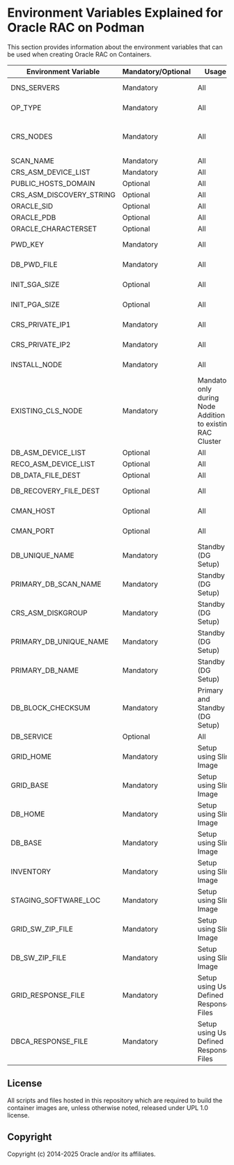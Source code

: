 # Environment Variables Explained for Oracle RAC on Podman

This section provides information about the environment variables that can be used when creating Oracle RAC on Containers.

| Environment Variable     | Mandatory/Optional | Usage      | Description                                                  |
|--------------------------|---------------------|------------|--------------------------------------------------------------|
| DNS_SERVERS              | Mandatory           | All        | Specify the comma-separated list of DNS server IP addresses where both Oracle RAC nodes are resolved. |
| OP_TYPE                  | Mandatory           | All        | Specify the operation type. It can accept setuprac/setupgrid/addgridnode/racaddnode/setupracstandby. |
| CRS_NODES                | Mandatory           | All        | Specify the CRS nodes in the format pubhost:pubhost1,viphost:viphost1;pubhost:pubhost2,viphost:viphost2. You can add as many hosts separated by semicolon. publhost and viphost are separated by comma. |
| SCAN_NAME                | Mandatory           | All        | Specify the SCAN name.                                        |
| CRS_ASM_DEVICE_LIST      | Mandatory           | All        | Specify the ASM disk lists.                                   |
| PUBLIC_HOSTS_DOMAIN      | Optional            | All        | Specify public domain where RAC Containers are resolving to. |
| CRS_ASM_DISCOVERY_STRING | Optional           | All        | Specify the discovery string for ASM.                        |
| ORACLE_SID               | Optional            | All        | Default value set to ORCLCDB.                                 |
| ORACLE_PDB               | Optional            | All        | Default value set to ORCLPDB.                                 |
| ORACLE_CHARACTERSET      | Optional            | All        | Default value set to AL32UTF8.                                |
| PWD_KEY                  | Mandatory           | All        | Pass the podman secret name for the key used while generating podman secrets. Default set to keysecret. |
| DB_PWD_FILE              | Mandatory           | All        | Pass the podman secret name for the Oracle RAC Database to be used while generating podman secrets. Default set to pwdsecret. |
| INIT_SGA_SIZE            | Optional            | All        | Set this environment variable when you want to set the size of SGA for RAC containers. |
| INIT_PGA_SIZE            | Optional            | All        | Set this environment variable when you want to set the size of PGA for RAC containers. |
| CRS_PRIVATE_IP1          | Mandatory           | All        | Set this environment variable when you want to set the private IP for the first private network for RAC container. |
| CRS_PRIVATE_IP2          | Mandatory           | All        | Set this environment variable when you want to set the private IP for the second private network for RAC container. |
| INSTALL_NODE             | Mandatory           | All        | Set this environment variable to the new Oracle node where the actual RAC cluster installation will happen. e.g., racnodep1/racnodep3 etc. |
| EXISTING_CLS_NODE        | Mandatory           | Mandatory only during Node Addition to existing RAC Cluster | This is set during addition of node to Existing RAC Cluster. Set this environment variable to existing Oracle RAC node e.g., racnodep1, racnodep2. |
| DB_ASM_DEVICE_LIST       | Optional           | All        | Comma-separated list of ASM disk names with their full paths.  |
| RECO_ASM_DEVICE_LIST     | Optional           | All        | Comma-separated list of ASM disk names with their full paths.  |
| DB_DATA_FILE_DEST        | Optional           | All        | Name of the diskgroup where database data files will be stored. |
| DB_RECOVERY_FILE_DEST    | Optional           | All        | Name of the diskgroup where database recovery files (archivelogs) will be stored. |
| CMAN_HOST                | Optional           | All        | Specify the host for Oracle Connection Manager (CMAN). Default value is set to racnodepc1-cman. |
| CMAN_PORT                | Optional           | All        | Specify the port for Oracle Connection Manager (CMAN). Default port is set to 1521. |
| DB_UNIQUE_NAME           | Mandatory           | Standby (DG Setup) | Specify the unique name for the standby database. |
| PRIMARY_DB_SCAN_NAME     | Mandatory           | Standby (DG Setup) | Specify the SCAN name of the primary database. |
| CRS_ASM_DISKGROUP        | Mandatory           | Standby (DG Setup) | Specify the ASM diskgroup for the standby database. |
| PRIMARY_DB_UNIQUE_NAME   | Mandatory           | Standby (DG Setup) | Specify the unique name of the primary database. |
| PRIMARY_DB_NAME          | Mandatory           | Standby (DG Setup) | Specify the name of the primary database. |
| DB_BLOCK_CHECKSUM        | Mandatory           | Primary and Standby (DG Setup) | Specify the type of DB block checksum to use. |
| DB_SERVICE               | Optional           | All        | Specify the database service. Format: service:soepdb. |
| GRID_HOME                | Mandatory           | Setup using Slim Image | Path to Oracle Grid Infrastructure home directory. Default value is `/u01/app/21c/grid`. |
| GRID_BASE                | Mandatory           | Setup using Slim Image | Path to the base directory of Oracle Grid Infrastructure. Default value is `/u01/app/grid`. |
| DB_HOME                  | Mandatory           | Setup using Slim Image | Path to Oracle Database home directory. Default value is `/u01/app/oracle/product/21c/dbhome_1`. |
| DB_BASE                  | Mandatory           | Setup using Slim Image | Path to the base directory of Oracle Database. Default value is `/u01/app/oracle`. |
| INVENTORY                | Mandatory           | Setup using Slim Image | Path to the Oracle Inventory directory. Default value is `/u01/app/oraInventory`. |
| STAGING_SOFTWARE_LOC     | Mandatory           | Setup using Slim Image | Location where the Oracle software zip files are staged. Default value is `/scratch/software/21c/goldimages/`. |
| GRID_SW_ZIP_FILE         | Mandatory           | Setup using Slim Image | Name of the Oracle Grid Infrastructure software zip file. Default value is `LINUX.X64_213000_grid_home.zip`. |
| DB_SW_ZIP_FILE           | Mandatory           | Setup using Slim Image | Name of the Oracle Database software zip file. Default value is `LINUX.X64_213000_db_home.zip`. |
| GRID_RESPONSE_FILE       | Mandatory           | Setup using User Defined Response Files | Path to the Oracle Grid Infrastructure response file. Default value is `/tmp/grid_21c.rsp`. |
| DBCA_RESPONSE_FILE       | Mandatory           | Setup using User Defined Response Files | Path to the Oracle Database Configuration Assistant (DBCA) response file. Default value is `/tmp/dbca_21c.rsp`. |

## License

All scripts and files hosted in this repository which are required to build the container images are, unless otherwise noted, released under UPL 1.0 license.

## Copyright

Copyright (c) 2014-2025 Oracle and/or its affiliates.
